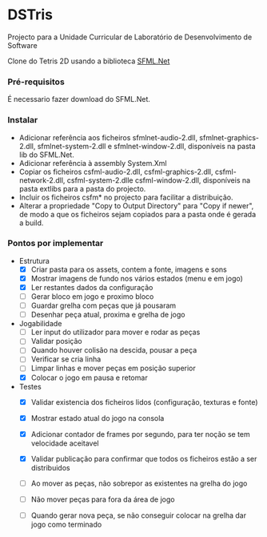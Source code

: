 # DSTris
Projecto para a Unidade Curricular de Laboratório de Desenvolvimento de Software

Clone do Tetris 2D usando a biblioteca [SFML.Net](https://www.sfml-dev.org/download/sfml.net/)

### Pré-requisitos

É necessario fazer download do SFML.Net.

### Instalar

* Adicionar referência aos ficheiros sfmlnet-audio-2.dll, sfmlnet-graphics-2.dll, sfmlnet-system-2.dll e sfmlnet-window-2.dll, disponíveis na pasta lib do SFML.Net.
* Adicionar referência à assembly System.Xml
* Copiar os ficheiros csfml-audio-2.dll, csfml-graphics-2.dll, csfml-network-2.dll, csfml-system-2.dlle csfml-window-2.dll, disponíveis na pasta extlibs para a pasta do projecto.
* Incluir os ficheiros csfm* no projecto para facilitar a distribuição.
* Alterar a propriedade "Copy to Output Directory" para "Copy if newer", de modo a que os ficheiros sejam copiados para a pasta onde é gerada a build.

### Pontos por implementar

* Estrutura
  * [X] Criar pasta para os assets, contem a fonte, imagens e sons
  * [X] Mostrar imagens de fundo nos vários estados (menu e em jogo)
  * [X] Ler restantes dados da configuração 
  * [ ] Gerar bloco em jogo e proximo bloco
  * [ ] Guardar grelha com peças que já pousaram
  * [ ] Desenhar peça atual, proxima e grelha de jogo
* Jogabilidade
  * [ ] Ler input do utilizador para mover e rodar as peças
  * [ ] Validar posição
  * [ ] Quando houver colisão na descida, pousar a peça
  * [ ] Verificar se cria linha
  * [ ] Limpar linhas e mover peças em posição superior
  * [X] Colocar o jogo em pausa e retomar
* Testes
  * [X] Validar existencia dos ficheiros lidos (configuração, texturas e fonte)
  * [X] Mostrar estado atual do jogo na consola
  * [X] Adicionar contador de frames por segundo, para ter noção se tem velocidade aceitavel
  * [X] Validar publicação para confirmar que todos os ficheiros estão a ser distribuidos
  * [ ] Ao mover as peças, não sobrepor as existentes na grelha do jogo
  * [ ] Não mover peças para fora da área de jogo
  * [ ] Quando gerar nova peça, se não conseguir colocar na grelha dar jogo como terminado
	